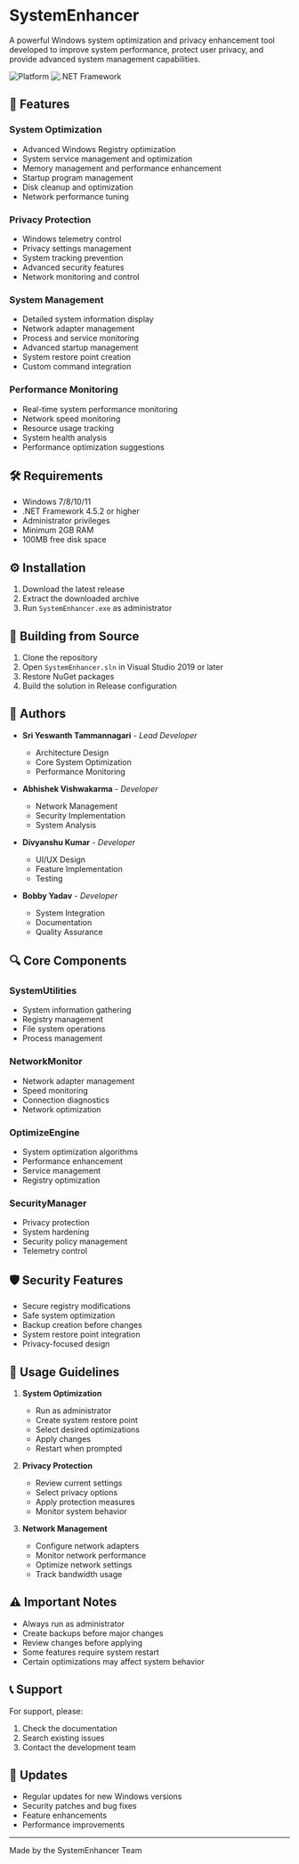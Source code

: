 # SystemEnhancer

A powerful Windows system optimization and privacy enhancement tool developed to improve system performance, protect user privacy, and provide advanced system management capabilities.

![Platform](https://img.shields.io/badge/platform-Windows-brightgreen.svg)
![.NET Framework](https://img.shields.io/badge/.NET%20Framework-4.5.2-orange.svg)

## 🚀 Features

### System Optimization
- Advanced Windows Registry optimization
- System service management and optimization
- Memory management and performance enhancement
- Startup program management
- Disk cleanup and optimization
- Network performance tuning

### Privacy Protection
- Windows telemetry control
- Privacy settings management
- System tracking prevention
- Advanced security features
- Network monitoring and control

### System Management
- Detailed system information display
- Network adapter management
- Process and service monitoring
- Advanced startup management
- System restore point creation
- Custom command integration

### Performance Monitoring
- Real-time system performance monitoring
- Network speed monitoring
- Resource usage tracking
- System health analysis
- Performance optimization suggestions

## 🛠️ Requirements

- Windows 7/8/10/11
- .NET Framework 4.5.2 or higher
- Administrator privileges
- Minimum 2GB RAM
- 100MB free disk space

## ⚙️ Installation

1. Download the latest release
2. Extract the downloaded archive
3. Run `SystemEnhancer.exe` as administrator

## 🔧 Building from Source

1. Clone the repository
2. Open `SystemEnhancer.sln` in Visual Studio 2019 or later
3. Restore NuGet packages
4. Build the solution in Release configuration

## 👥 Authors

- **Sri Yeswanth Tammannagari** - *Lead Developer*
  - Architecture Design
  - Core System Optimization
  - Performance Monitoring

- **Abhishek Vishwakarma** - *Developer*
  - Network Management
  - Security Implementation
  - System Analysis

- **Divyanshu Kumar** - *Developer*
  - UI/UX Design
  - Feature Implementation
  - Testing

- **Bobby Yadav** - *Developer*
  - System Integration
  - Documentation
  - Quality Assurance

## 🔍 Core Components

### SystemUtilities
- System information gathering
- Registry management
- File system operations
- Process management

### NetworkMonitor
- Network adapter management
- Speed monitoring
- Connection diagnostics
- Network optimization

### OptimizeEngine
- System optimization algorithms
- Performance enhancement
- Service management
- Registry optimization

### SecurityManager
- Privacy protection
- System hardening
- Security policy management
- Telemetry control

## 🛡️ Security Features

- Secure registry modifications
- Safe system optimization
- Backup creation before changes
- System restore point integration
- Privacy-focused design

## 🎯 Usage Guidelines

1. **System Optimization**
   - Run as administrator
   - Create system restore point
   - Select desired optimizations
   - Apply changes
   - Restart when prompted

2. **Privacy Protection**
   - Review current settings
   - Select privacy options
   - Apply protection measures
   - Monitor system behavior

3. **Network Management**
   - Configure network adapters
   - Monitor network performance
   - Optimize network settings
   - Track bandwidth usage

## ⚠️ Important Notes

- Always run as administrator
- Create backups before major changes
- Review changes before applying
- Some features require system restart
- Certain optimizations may affect system behavior

## 📞 Support

For support, please:
1. Check the documentation
2. Search existing issues
3. Contact the development team

## 🔄 Updates

- Regular updates for new Windows versions
- Security patches and bug fixes
- Feature enhancements
- Performance improvements

---

Made by the SystemEnhancer Team
